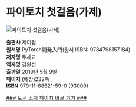 # 파이토치 첫걸음(가제)

![파이토치 첫걸음(가제)](http://image.kyobobook.co.kr/images/book/xlarge/590/x9791188621590.jpg)


**출판사** 제이펍  
**원서명** PyTorch開発入門(원서 ISBN: 9784798157184)  
**저자명** 두세교  
**역자명** 김완섭  
**출판일** 2019년 5월 9일  
**페이지** (예상)232쪽  
**ISBN**  979-11-88621-59-0 (93000)  

[### 도서 소개 페이지 바로 가기 ###](https://jpub.tistory.com/918)
